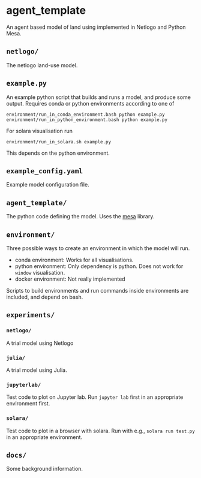 # agent_template
An agent based model of land using implemented in Netlogo and Python Mesa.

## `netlogo/`
The netlogo land-use model.

## `example.py`
An example python script that builds and runs a model, and produce some output. Requires conda or python environments according to one of
```
environment/run_in_conda_environment.bash python example.py
environment/run_in_python_environment.bash python example.py
```

For solara visualisation run

```environment/run_in_solara.sh example.py```

This depends on the python environment.

## `example_config.yaml`
Example model configuration file.

## `agent_template/`
The python code defining the model.  Uses the [mesa](https://mesa.readthedocs.io/) library.

## `environment/`

Three possible ways to create an environment in which the model will run.

 - conda environment: Works for all visualisations.
 - python environment: Only dependency is python. Does not work for `window` visualisation.
 - docker environment: Not really implemented
 
Scripts to build environments and run commands inside environments are included, and depend on bash.

## `experiments/`

### `netlogo/`
A trial model using Netlogo

### `julia/`
A trial model using Julia.

### `jupyterlab/`
Test code to plot on Jupyter lab. Run `jupyter lab` first in an appropriate environment first.

### `solara/`
Test code to plot in a browser with solara.  Run with e.g., `solara run test.py` in an appropriate environment.

## `docs/`
Some background information.

